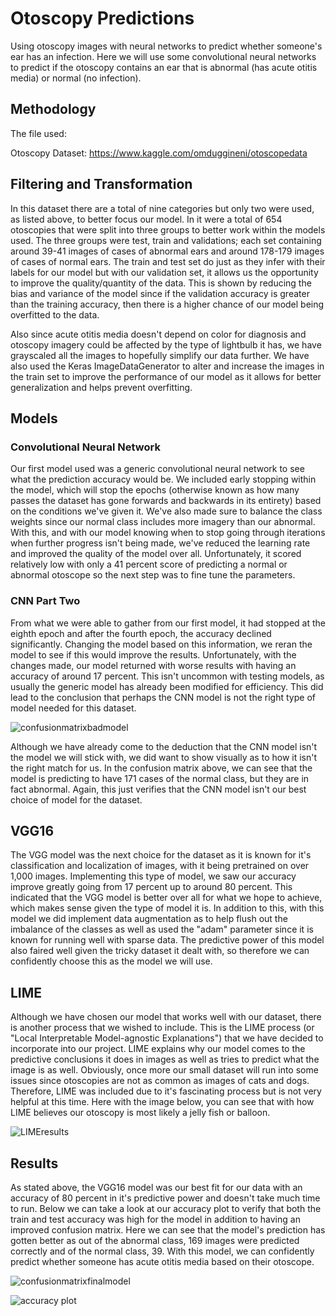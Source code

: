 # Otoscopy Predictions

Using otoscopy images with neural networks to predict whether someone's ear has an infection. Here we will use some convolutional neural networks to predict if the otoscopy contains an ear that is abnormal (has acute otitis media) or normal (no infection).


## Methodology
The file used:

Otoscopy Dataset: https://www.kaggle.com/omduggineni/otoscopedata

## Filtering and Transformation
In this dataset there are a total of nine categories but only two were used, as listed above, to better focus our model. In it were a total of 654 otoscopies that were split into three groups to better work within the models used. The three groups were test, train and validations; each set containing around 39-41 images of cases of abnormal ears and around 178-179 images of cases of normal ears. The train and test set do just as they infer with their labels for our model but with our validation set, it allows us the opportunity to improve the quality/quantity of the data. This is shown by reducing the bias and variance of the model since if the validation accuracy is greater than the training accuracy, then there is a higher chance of our model being overfitted to the data.

Also since acute otitis media doesn't depend on color for diagnosis and otoscopy imagery could be affected by the type of lightbulb it has, we have grayscaled all the images to hopefully simplify our data further. We have also used the Keras ImageDataGenerator to alter and increase the images in the train set to improve the performance of our model as it allows for better generalization and helps prevent overfitting.

## Models

### Convolutional Neural Network
Our first model used was a generic convolutional neural network to see what the prediction accuracy would be. We included early stopping within the model, which will stop the epochs (otherwise known as how many passes the dataset has gone forwards and backwards in its entirety) based on the conditions we've given it. We've also made sure to balance the class weights since our normal class includes more imagery than our abnormal. With this, and with our model knowing when to stop going through iterations when further progress isn't being made, we've reduced the learning rate and improved the quality of the model over all. Unfortunately, it scored relatively low with only a 41 percent score of predicting a normal or abnormal otoscope so the next step was to fine tune the parameters. 


### CNN Part Two

From what we were able to gather from our first model, it had stopped at the eighth epoch and after the fourth epoch, the accuracy declined significantly. Changing the model based on this information, we reran the model to see if this would improve the results. Unfortunately, with the changes made, our model returned with worse results with having an accuracy of around 17 percent. This isn't uncommon with testing models, as usually the generic model has already been modified for efficiency. This did lead to the conclusion that perhaps the CNN model is not the right type of model needed for this dataset.



![confusionmatrixbadmodel](https://user-images.githubusercontent.com/79724188/151444487-d7dd7137-eaf4-4bb5-95c7-bd31e932955e.png)



Although we have already come to the deduction that the CNN model isn't the model we will stick with, we did want to show visually as to how it isn't the right match for us. In the confusion matrix above, we can see that the model is predicting to have 171 cases of the normal class, but they are in fact abnormal. Again, this just verifies that the CNN model isn't our best choice of model for the dataset.


## VGG16
The VGG model was the next choice for the dataset as it is known for it's classification and localization of images, with it being pretrained on over 1,000 images. Implementing this type of model, we saw our accuracy improve greatly going from 17 percent up to around 80 percent. This indicated that the VGG model is better over all for what we hope to achieve, which makes sense given the type of model it is. In addition to this, with this model we did implement data augmentation as to help flush out the imbalance of the classes as well as used the "adam" parameter since it is known for running well with sparse data. The predictive power of this model also faired well given the tricky dataset it dealt with, so therefore we can confidently choose this as the model we will use.


## LIME
Although we have chosen our model that works well with our dataset, there is another process that we wished to include. This is the LIME process (or "Local Interpretable Model-agnostic Explanations") that we have decided to incorporate into our project. LIME explains why our model comes to the predictive conclusions it does in images as well as tries to predict what the image is as well. Obviously, once more our small dataset will run into some issues since otoscopies are not as common as images of cats and dogs. Therefore, LIME was included due to it's fascinating process but is not very helpful at this time. Here with the image below, you can see that with how LIME believes our otoscopy is most likely a jelly fish or balloon. 



![LIMEresults](https://user-images.githubusercontent.com/79724188/150870641-bc5cfbbc-26de-43ad-950b-c9ca9a6ea63d.jpeg)



## Results
As stated above, the VGG16 model was our best fit for our data with an accuracy of 80 percent in it's predictive power and doesn't take much time to run. Below we can take a look at our accuracy plot to verify that both the train and test accuracy was high for the model in addition to having an improved confusion matrix. Here we can see that the model's prediction has gotten better as out of the abnormal class, 169 images were predicted correctly and of the normal class, 39. With this model, we can confidently predict whether someone has acute otitis media based on their otoscope. 


![confusionmatrixfinalmodel](https://user-images.githubusercontent.com/79724188/151441587-3ea92282-cbf8-4687-8864-459a785ca986.png)


![accuracy plot](https://user-images.githubusercontent.com/79724188/151441605-ef15c725-7d97-4e4e-b0b6-ef0b18323e9e.png)
